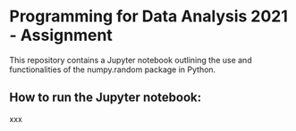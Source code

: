 # Programming for Data Analysis 2021 - Assignment

This repository contains a Jupyter notebook outlining the use and functionalities of the numpy.random package in Python.


## How to run the Jupyter notebook:
xxx